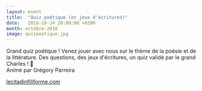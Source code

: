 ```yaml
---
layout: event
title:  "Quiz poétique (et jeux d'écritures)"
date:   2018-10-24 20:00:00 +0200
month: octobre-2018
image: quizpoetique.jpg
---
```




Grand quiz poétique ! Venez jouer avec nous sur le thème de la poésie et de la littérature. Des questions, des jeux d'écritures, un quiz validé par le grand Charles ! 🙂  
Animé par Grégory Parreira

[lecitadinfiliforme.com](http://lecitadinfiliforme.com/)